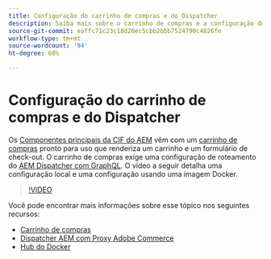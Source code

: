 ```yaml
---
title: Configuração do carrinho de compras e do Dispatcher
description: Saiba mais sobre o carrinho de compras e a configuração do Adobe Experience Manager Dispatcher.
source-git-commit: eaffc71c23c18d26ec5cbb2bbb7524790c4826fe
workflow-type: tm+mt
source-wordcount: '94'
ht-degree: 68%

---
```



# Configuração do carrinho de compras e do Dispatcher

Os [Componentes principais da CIF do AEM](https://github.com/adobe/aem-core-cif-components) vêm com um [carrinho de compras](https://github.com/adobe/aem-core-cif-components/tree/master/ui.apps/src/main/content/jcr_root/apps/core/cif/components/commerce/minicart/v1/minicart) pronto para uso que renderiza um carrinho e um formulário de check-out. O carrinho de compras exige uma configuração de roteamento do [AEM Dispatcher com GraphQL](https://github.com/adobe/aem-core-cif-components/blob/master/dispatcher). O vídeo a seguir detalha uma configuração local e uma configuração usando uma imagem Docker.

>[!VIDEO](https://video.tv.adobe.com/v/32907/?quality=12&captions=por_br)

Você pode encontrar mais informações sobre esse tópico nos seguintes recursos:

- [Carrinho de compras](https://github.com/adobe/aem-core-cif-components/tree/master/ui.apps/src/main/content/jcr_root/apps/core/cif/components/commerce/minicart/v1/minicart)
- [Dispatcher AEM com Proxy Adobe Commerce](https://github.com/adobe/aem-core-cif-components/tree/master/dispatcher)
- [Hub do Docker](https://hub.docker.com/)
